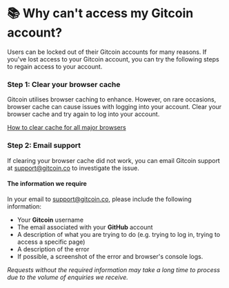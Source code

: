 # 📚 Why can't access my Gitcoin account?

Users can be locked out of their Gitcoin accounts for many reasons. If you've lost access to your Gitcoin account, you can try the following steps to regain access to your account.

### Step 1: Clear your browser cache

Gitcoin utilises browser caching to enhance. However, on rare occasions, browser cache can cause issues with logging into your account. Clear your browser cache and try again to log into your account.

[How to clear cache for all major browsers](https://kinsta.com/knowledgebase/how-to-clear-browser-cache/)



### Step 2: Email support

If clearing your browser cache did not work, you can email Gitcoin support at [support@gitcoin.co](mailto:support@gitcoin.co) to investigate the issue.

#### The information we require

In your email to [support@gitcoin.co](mailto:support@gitcoin.co), please include the following information:

* Your **Gitcoin** username
* The email associated with your **GitHub** account
* A description of what you are trying to do (e.g. trying to log in, trying to access a specific page)
* A description of the error&#x20;
* If possible, a screenshot of the error and browser's console logs.

_Requests without the required information may take a long time to process due to the volume of enquiries we receive._

